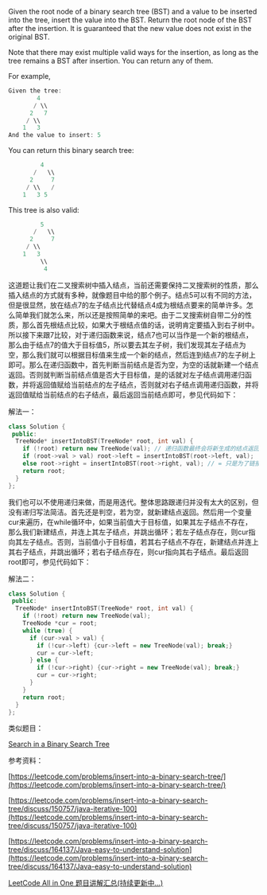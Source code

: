 Given the root node of a binary search tree (BST) and a value to be inserted into the tree, insert the value into the BST. Return the root node of the BST after the insertion. It is guaranteed that the new value does not exist in the original BST.

Note that there may exist multiple valid ways for the insertion, as long as the tree remains a BST after insertion. You can return any of them.

For example,

```cpp
Given the tree:
        4
       / \\
      2   7
     / \\
    1   3
And the value to insert: 5
```

You can return this binary search tree:

```cpp
         4
       /   \\
      2     7
     / \\   /
    1   3 5
```

This tree is also valid:

```cpp
         5
       /   \\
      2     7
     / \\   
    1   3
         \\
          4
```

这道题让我们在二叉搜索树中插入结点，当前还需要保持二叉搜索树的性质，那么插入结点的方式就有多种，就像题目中给的那个例子。结点5可以有不同的方法，但是很显然，放在结点7的左子结点比代替结点4成为根结点要来的简单许多。怎么简单我们就怎么来，所以还是按照简单的来吧。由于二叉搜索树自带二分的性质，那么首先根结点比较，如果大于根结点值的话，说明肯定要插入到右子树中。所以接下来跟7比较，对于递归函数来说，结点7也可以当作是一个新的根结点，那么由于结点7的值大于目标值5，所以要去其左子树，我们发现其左子结点为空，那么我们就可以根据目标值来生成一个新的结点，然后连到结点7的左子树上即可。那么在递归函数中，首先判断当前结点是否为空，为空的话就新建一个结点返回。否则就判断当前结点值是否大于目标值，是的话就对左子结点调用递归函数，并将返回值赋给当前结点的左子结点，否则就对右子结点调用递归函数，并将返回值赋给当前结点的右子结点，最后返回当前结点即可，参见代码如下：

解法一：

```cpp
class Solution {
 public:
  TreeNode* insertIntoBST(TreeNode* root, int val) {
    if (!root) return new TreeNode(val); // 递归函数最终会将新生成的结点返回...
    if (root->val > val) root->left = insertIntoBST(root->left, val);
    else root->right = insertIntoBST(root->right, val); // = 只是为了链接
    return root;
  }
};
```

我们也可以不使用递归来做，而是用迭代。整体思路跟递归并没有太大的区别，但没有递归写法简洁。首先还是判空，若为空，就新建结点返回。然后用一个变量cur来遍历，在while循环中，如果当前值大于目标值，如果其左子结点不存在，那么我们新建结点，并连上其左子结点，并跳出循环；若左子结点存在，则cur指向其左子结点。否则，当前值小于目标值，若其右子结点不存在，新建结点并连上其右子结点，并跳出循环；若右子结点存在，则cur指向其右子结点。最后返回root即可，参见代码如下：

解法二：

```cpp
class Solution {
 public:
  TreeNode* insertIntoBST(TreeNode* root, int val) {
    if (!root) return new TreeNode(val);
    TreeNode *cur = root;
    while (true) {
      if (cur->val > val) {
        if (!cur->left) {cur->left = new TreeNode(val); break;}
        cur = cur->left;
      } else {
        if (!cur->right) {cur->right = new TreeNode(val); break;}
        cur = cur->right;
      }
    }
    return root;
  }
};
```

类似题目：

[Search in a Binary Search Tree](https://www.cnblogs.com/grandyang/p/9912434.html)

参考资料：

[https://leetcode.com/problems/insert-into-a-binary-search-tree/](https://leetcode.com/problems/insert-into-a-binary-search-tree/)

[https://leetcode.com/problems/insert-into-a-binary-search-tree/discuss/150757/java-iterative-100](https://leetcode.com/problems/insert-into-a-binary-search-tree/discuss/150757/java-iterative-100)

[https://leetcode.com/problems/insert-into-a-binary-search-tree/discuss/164137/Java-easy-to-understand-solution](https://leetcode.com/problems/insert-into-a-binary-search-tree/discuss/164137/Java-easy-to-understand-solution)

[LeetCode All in One 题目讲解汇总(持续更新中...)](http://www.cnblogs.com/grandyang/p/4606334.html)
